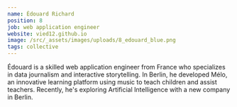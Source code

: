 ```yaml
---
name: Édouard Richard
position: 8
job: web application engineer
website: vied12.github.io
image: /src/_assets/images/uploads/8_edouard_blue.png
tags: collective
---
```

Édouard is a skilled web application engineer from France who specializes in data journalism and interactive storytelling. In Berlin, he developed Mélo, an innovative learning platform using music to teach children and assist teachers. Recently, he's exploring Artificial Intelligence with a new company in Berlin.